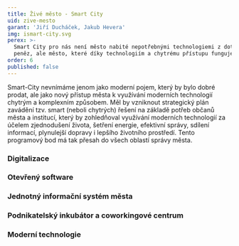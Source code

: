 ```yaml
---
title: Živé město - Smart City
uid: zive-mesto
garant: 'Jiří Ducháček, Jakub Hevera'
img: ismart-city.svg
perex: >-
  Smart City pro nás není město nabité nepotřebnými technologiemi z dotačních
  peněz, ale město, které díky technologiím a chytrému přístupu funguje lépe.
order: 6
published: false
---
```


Smart-City nevnímáme jenom jako moderní pojem, který by bylo dobré prodat, ale jako nový přístup města k využívání moderních technologií chytrým a komplexním způsobem. Měl by vzniknout strategický plán zavádění tzv. smart (neboli chytrých) řešení na základě potřeb občanů města a institucí, který by zohledňoval využívání moderních technologií za účelem zjednodušení života, šetření energie, efektivní správy, sdílení informací, plynulejší dopravy i lepšího životního prostředí. Tento programový bod má tak přesah do všech oblastí správy města.

### Digitalizace



### Otevřený software



### Jednotný informační systém města



### Podnikatelský inkubátor a coworkingové centrum



### Moderní technologie

